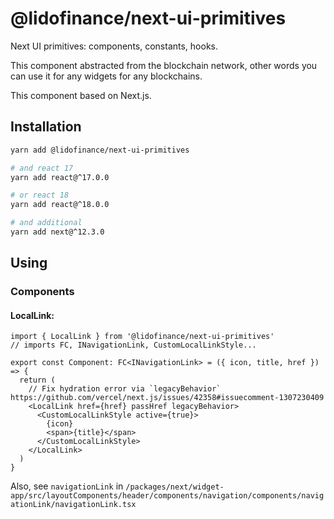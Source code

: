 # @lidofinance/next-ui-primitives

Next UI primitives: components, constants, hooks.

This component abstracted from the blockchain network,
other words you can use it for any widgets for any blockchains.

This component based on Next.js.

## Installation
```bash
yarn add @lidofinance/next-ui-primitives

# and react 17
yarn add react@^17.0.0

# or react 18
yarn add react@^18.0.0

# and additional
yarn add next@^12.3.0
```

## Using

### Components

#### LocalLink:

```tsx
import { LocalLink } from '@lidofinance/next-ui-primitives'
// imports FC, INavigationLink, CustomLocalLinkStyle...

export const Component: FC<INavigationLink> = ({ icon, title, href }) => {
  return (
    // Fix hydration error via `legacyBehavior` https://github.com/vercel/next.js/issues/42358#issuecomment-1307230409
    <LocalLink href={href} passHref legacyBehavior>
      <CustomLocalLinkStyle active={true}>
        {icon}
        <span>{title}</span>
      </CustomLocalLinkStyle>
    </LocalLink>
  )
}
```

Also, see `navigationLink` in `/packages/next/widget-app/src/layoutComponents/header/components/navigation/components/navigationLink/navigationLink.tsx`
